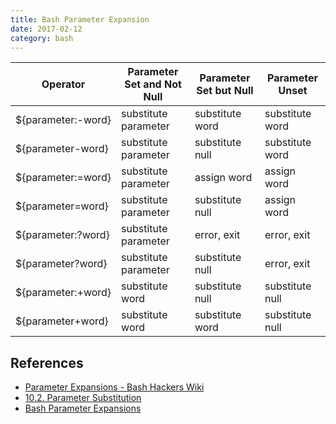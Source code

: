 ```yaml
---
title: Bash Parameter Expansion
date: 2017-02-12
category: bash
---
```


| Operator | Parameter Set and Not Null | Parameter Set but Null | Parameter Unset |
|------|----------------------------|------------------------|-----------------|
| ${parameter:-word} | substitute parameter | substitute word | substitute word
| ${parameter-word}  | substitute parameter | substitute null | substitute word
| ${parameter:=word} | substitute parameter | assign word     | assign word
| ${parameter=word}  | substitute parameter | substitute null | assign word
| ${parameter:?word} | substitute parameter | error, exit     | error, exit
| ${parameter?word}  | substitute parameter | substitute null | error, exit
| ${parameter:+word} | substitute word      | substitute null | substitute null
| ${parameter+word}  | substitute word      | substitute word | substitute null

## References

* [Parameter Expansions - Bash Hackers Wiki](http://wiki.bash-hackers.org/syntax/pe)
* [10.2. Parameter Substitution](http://www.tldp.org/LDP/abs/html/parameter-substitution.html)
* [Bash Parameter Expansions](http://www.gnu.org/software/bash/manual/html_node/Shell-Parameter-Expansion.html)
